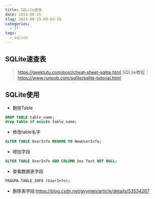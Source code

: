 ```yaml
---
title: SQLite速查
date: 2024-08-15
slug: 2024-08-15-09-03-19
categories:
  - IT
tags:
  - sqlite
---
```


## SQLite速查表

> https://geektutu.com/post/cheat-sheet-sqlite.html
> SQLite教程：https://www.runoob.com/sqlite/sqlite-tutorial.html

## SQLite使用

- 删除Table

```sql
DROP TABLE table_name;
drop table if exists table_name;
```

- 修改table名字

```sql
ALTER TABLE UserInfo RENAME TO NewUserInfo;
```

- 增加字段

```sql
ALTER TABLE UserInfo ADD COLUMN Sex Text NOT NULL;
```

- 查看数据表字段

```sql
PRAGMA TABLE_INFO (UserInfo);
```

- 删除表字段:https://blog.csdn.net/gyymen/article/details/53534267